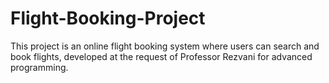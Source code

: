 # Flight-Booking-Project
This project is an online flight booking system where users can search and book flights, developed at the request of Professor Rezvani for advanced programming.
